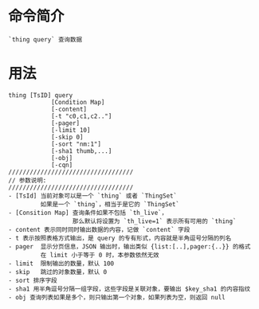 # 命令简介 

    `thing query` 查询数据

# 用法

    thing [TsID] query 
                [Condition Map]
                [-content]
                [-t "c0,c1,c2.."]
                [-pager]
                [-limit 10]
                [-skip 0]
                [-sort "nm:1"]
                [-sha1 thumb,...]
                [-obj]
                [-cqn]
    ///////////////////////////////////
    // 参数说明:
    ///////////////////////////////////
    - [TsId] 当前对象可以是一个 `thing` 或者 `ThingSet`
             如果是一个 `thing`，相当于是它的 `ThingSet`
    - [Consition Map] 查询条件如果不包括 `th_live`，
                      那么默认将设置为 `th_live=1` 表示所有可用的 `thing`
    - content 表示同时同时输出数据的内容，记做 `content` 字段
    - t 表示按照表格方式输出，是 query 的专有形式，内容就是半角逗号分隔的列名
    - pager  显示分页信息，JSON 输出时，输出类似 {list:[..],pager:{..}} 的格式
             在 limit 小于等于 0 时，本参数依然无效
    - limit  限制输出的数量，默认 100
    - skip   跳过的对象数量，默认 0
    - sort 排序字段
    - sha1 用半角逗号分隔一组字段，这些字段是关联对象，要输出 $key_sha1 的内容指纹
    - obj 查询列表如果是多个，则只输出第一个对象，如果列表为空，则返回 null
    